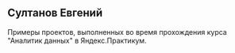 ## Султанов Евгений
Примеры проектов, выполненных во время прохождения курса "Аналитик данных" в Яндекс.Практикум.

